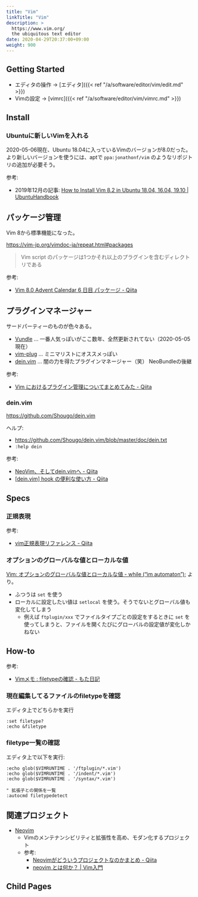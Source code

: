 ```yaml
---
title: "Vim"
linkTitle: "Vim"
description: >
  https://www.vim.org/
  the ubiquitous text editor
date: 2020-04-29T20:37:00+09:00
weight: 900
---
```


## Getting Started

- エディタの操作 → [エディタ]({{< ref "/a/software/editor/vim/edit.md" >}})
- Vimの設定 → [vimrc]({{< ref "/a/software/editor/vim/vimrc.md" >}})

## Install
### Ubuntuに新しいVimを入れる

2020-05-06現在、Ubuntu 18.04に入っているVimのバージョンが8.0だった。  
より新しいバージョンを使うには、aptで `ppa:jonathonf/vim` のようなリポジトリの追加が必要そう。

参考:

- 2019年12月の記事: [How to Install Vim 8.2 in Ubuntu 18.04, 16.04, 19.10 | UbuntuHandbook](http://ubuntuhandbook.org/index.php/2019/12/install-vim-8-2-ubuntu-18-04-16-04-19-10/)

## パッケージ管理

Vim 8から標準機能になった。

https://vim-jp.org/vimdoc-ja/repeat.html#packages

> Vim script のパッケージは1つかそれ以上のプラグインを含むディレクトリである

参考:

- [Vim 8.0 Advent Calendar 6 日目 パッケージ - Qiita](https://qiita.com/thinca/items/cdc0169e3bcc5a55a5ba)

## プラグインマネージャー

サードパーティーのものが色々ある。

- [Vundle](https://github.com/VundleVim/Vundle.vim) ... 一番人気っぽいがここ数年、全然更新されてない（2020-05-05現在）
- [vim-plug](https://github.com/junegunn/vim-plug) ... ミニマリストにオススメっぽい
- [dein.vim](#deinvim) ... 闇の力を得たプラグインマネージャー（笑） NeoBundleの後継

参考:

- [Vim におけるプラグイン管理についてまとめてみた - Qiita](https://qiita.com/tanabee/items/e2064c5ce59c85915940)

### dein.vim

https://github.com/Shougo/dein.vim

ヘルプ:

- https://github.com/Shougo/dein.vim/blob/master/doc/dein.txt
- `:help dein`

参考:

- [NeoVim、そしてdein.vimへ - Qiita](https://qiita.com/okamos/items/2259d5c770d51b88d75b)
- [\[dein.vim\] hook の便利な使い方 - Qiita](https://qiita.com/delphinus/items/cd221a450fd23506e81a)

## Specs
### 正規表現

参考:

- [vim正規表現リファレンス - Qiita](https://qiita.com/kawaz/items/d0708a4ab08e572f38f3)

### オプションのグローバルな値とローカルな値

[Vim: オプションのグローバルな値とローカルな値 - while (“im automaton”);](https://whileimautomaton.net/2008/01/14011600) より。

- ふつうは `set` を使う
- ローカルに設定したい値は `setlocal` を使う。そうでないとグローバル値も変化してしまう
  - 例えば `ftplugin/xxx` でファイルタイプごとの設定をするときに `set` を使ってしまうと、ファイルを開くたびにグローバルの設定値が変化しかねない

## How-to

参考:

- [Vimメモ : filetypeの確認 - もた日記](https://wonderwall.hatenablog.com/entry/2016/03/20/222308)

### 現在編集してるファイルのfiletypeを確認

エディタ上でどちらかを実行

```Vim
:set filetype?
:echo &filetype
```

### filetype一覧の確認

エディタ上で以下を実行:

```Vim
:echo glob($VIMRUNTIME . '/ftplugin/*.vim')
:echo glob($VIMRUNTIME . '/indent/*.vim')
:echo glob($VIMRUNTIME . '/syntax/*.vim')

" 拡張子との関係を一覧
:autocmd filetypedetect
```

## 関連プロジェクト

- [Neovim](https://neovim.io/)
  - Vimのメンテナンシビリティと拡張性を高め、モダン化するプロジェクト
  - 参考:
    - [Neovimがどういうプロジェクトなのかまとめ - Qiita](https://qiita.com/lighttiger2505/items/440c32e40082dc310c1e)
    - [neovim とは何か？ | Vim入門](https://vim.blue/what-is-neovim/)

## Child Pages